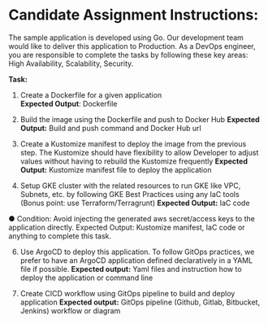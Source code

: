 # Candidate Assignment Instructions: 
The sample application is developed using Go. Our development team would like to deliver this application to Production. As a DevOps engineer, you are responsible to complete the tasks by following these key areas: High Availability, Scalability, Security. 

**Task:** 
1. Create a Dockerfile for a given application <br />
**Expected Output**: Dockerfile 

2. Build the image using the Dockerfile and push to Docker Hub 
**Expected Output:** Build and push command and Docker Hub url 

3. Create a Kustomize manifest to deploy the image from the previous step. The Kustomize should have flexibility to allow Developer to adjust values without having to rebuild the Kustomize frequently
**Expected Output:** Kustomize manifest file to deploy the application 

4. Setup GKE cluster with the related resources to run GKE like VPC, Subnets, etc. by following GKE Best Practices using any IaC tools (Bonus point: use Terraform/Terragrunt) 
**Expected Output:** IaC code 
 
● Condition: Avoid injecting the generated aws secret/access keys to the application directly. Expected Output: Kustomize manifest, IaC code or anything to complete this task.

 6. Use ArgoCD to deploy this application. To follow GitOps practices, we prefer to have an ArgoCD application defined declaratively in a YAML file if possible. 
**Expected output:** Yaml files and instruction how to deploy the application or command line 

7. Create CICD workflow using GitOps pipeline to build and deploy application 
**Expected output:** GitOps pipeline (Github, Gitlab, Bitbucket, Jenkins) workflow or diagram
